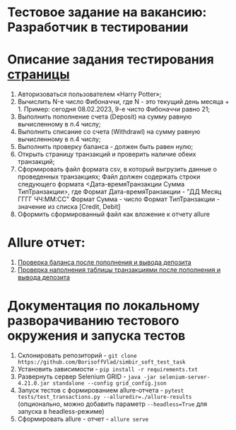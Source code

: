 # Тестовое задание на вакансию: Разработчик в тестировании

# Описание задания тестирования [страницы](https://www.globalsqa.com/angularJs-protractor/BankingProject/#/login) 
1) Авторизоваться пользователем «Harry Potter»;
2) Вычислить N-е число Фибоначчи, где N - это текущий день месяца + 1.
Пример: сегодня 08.02.2023, 9-е чисто Фибоначчи равно 21;
3) Выполнить пополнение счета (Deposit) на сумму равную вычисленному в
п.4 числу;
4) Выполнить списание со счета (Withdrawl) на сумму равную вычисленному
в п.4 числу;
5) Выполнить проверку баланса - должен быть равен нулю;
6) Открыть страницу транзакций и проверить наличие обеих транзакций;
7) Сформировать файл формата csv, в который выгрузить данные о
проведенных транзакциях;
Файл должен содержать строки следующего формата
<Дата-времяТранзакции Сумма ТипТранзакции>, где
Формат Дата-времяТранзакции - "ДД Месяц ГГГГ ЧЧ:ММ:СС"
Формат Сумма - число
Формат ТипТранзакции - значение из списка [Credit, Debit]
8) Оформить сформированный файл как вложение к отчету allure

# Allure отчет:
1) [Проверка баланса после пополнения и вывода депозита](https://github.com/BorisoffVlad/simbir_soft_test_task/blob/main/allure_report_screenshots/Screenshot_4.jpg)
2) [Проверка наполнения таблицы транзакциями после пополнения и вывода депозита](https://github.com/BorisoffVlad/simbir_soft_test_task/blob/main/allure_report_screenshots/Screenshot_5.jpg)

# Документация по локальному разворачиванию тестового окружения и запуска тестов
1) Склонировать репозиторий - `git clone https://github.com/BorisoffVlad/simbir_soft_test_task`
2) Установить зависимости - `pip install -r requirements.txt`
3) Развернуть сервер Selenium GRID - `java -jar selenium-server-4.21.0.jar standalone --config grid_config.json`
4) Запуск тестов с формированием allure-отчета - `pytest tests/test_transactions.py --alluredir=./allure-results` \
(опционально, можно добавить параметр `--headless=True` для запуска в headless-режиме)
5) Сформировать allure - отчет - `allure serve`
